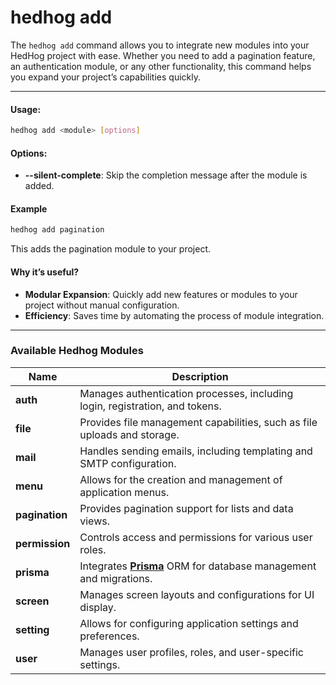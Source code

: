 # hedhog add

The `hedhog add` command allows you to integrate new modules into your HedHog project with ease. Whether you need to add a pagination feature, an authentication module, or any other functionality, this command helps you expand your project’s capabilities quickly.

---

#### Usage:

```bash
hedhog add <module> [options]
```

#### Options:

- **--silent-complete**: Skip the completion message after the module is added.

#### Example

```bash
hedhog add pagination
```

This adds the pagination module to your project.

#### Why it’s useful?

- **Modular Expansion**: Quickly add new features or modules to your project without manual configuration.
- **Efficiency**: Saves time by automating the process of module integration.

---

### Available Hedhog Modules

| Name           | Description                                                                                 |
| -------------- | ------------------------------------------------------------------------------------------- |
| **auth**       | Manages authentication processes, including login, registration, and tokens.                |
| **file**       | Provides file management capabilities, such as file uploads and storage.                    |
| **mail**       | Handles sending emails, including templating and SMTP configuration.                        |
| **menu**       | Allows for the creation and management of application menus.                                |
| **pagination** | Provides pagination support for lists and data views.                                       |
| **permission** | Controls access and permissions for various user roles.                                     |
| **prisma**     | Integrates [**Prisma**](https://www.prisma.io/) ORM for database management and migrations. |
| **screen**     | Manages screen layouts and configurations for UI display.                                   |
| **setting**    | Allows for configuring application settings and preferences.                                |
| **user**       | Manages user profiles, roles, and user-specific settings.                                   |
